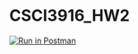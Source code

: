 # CSCI3916_HW2
[![Run in Postman](https://run.pstmn.io/button.svg)](https://app.getpostman.com/run-collection/eeaf0307c34f5c38a085#?env%5BHomework2%5D=W3sia2V5IjoidG9rZW4iLCJ2YWx1ZSI6Int7dG9rZW59fSIsImVuYWJsZWQiOnRydWV9XQ==)
